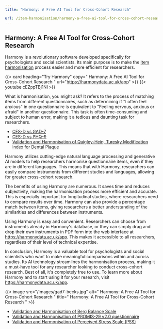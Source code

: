 ```yaml
---
title: "Harmony: A Free AI Tool for Cross-Cohort Research"

url: /item-harmonisation/harmony-a-free-ai-tool-for-cross-cohort-research
---
```


## Harmony: A Free AI Tool for Cross-Cohort Research

Harmony is a revolutionary software developed specifically for psychologists and social scientists. Its main purpose is to make the [item harmonisation](/item-harmonisation/) process easier and more efficient for researchers.

{{< card heading="Try Harmony" copy=" Harmony: A Free AI Tool for Cross-Cohort Research " url="https://harmonydata.ac.uk/app" >}}
{{< youtube cEZppTBj1NI >}}

What is harmonisation, you might ask? It refers to the process of matching items from different questionnaires, such as determining if "I often feel anxious" in one questionnaire is equivalent to "Feeling nervous, anxious or afraid" in another questionnaire. This task is often time-consuming and subject to human error, making it a tedious and daunting task for researchers.

* [CES-D vs GAD-7](/compare-harmonise-instruments/ces-d-vs-gad-7/)
* [CES-D vs PHQ-9](/compare-harmonise-instruments/ces-d-vs-phq-9/)
* [Validation and Harmonisation of Quigley-Hein, Turesky Modification Index for Dental Plaque ](/harmonisation-validation/quigley-hein-turesky-modification-index-for-dental-plaque)

Harmony utilizes cutting-edge natural language processing and generative AI models to help researchers harmonise questionnaire items, even if they are in different languages. This means that with Harmony, researchers can easily compare instruments from different studies and languages, allowing for greater cross-cohort research.

The benefits of using Harmony are numerous. It saves time and reduces subjectivity, making the harmonisation process more efficient and accurate. This is especially important for longitudinal studies, where researchers need to compare results over time. Harmony can also provide a percentage match between items, giving researchers a better understanding of the similarities and differences between instruments.

Using Harmony is easy and convenient. Researchers can choose from instruments already in Harmony's database, or they can simply drag and drop their own instruments in PDF form into the web interface at https://harmonydata.ac.uk/app. This makes it accessible to all researchers, regardless of their level of technical expertise.

In conclusion, Harmony is a valuable tool for psychologists and social scientists who want to make meaningful comparisons within and across studies. Its AI technology streamlines the harmonisation process, making it a must-have tool for any researcher looking to conduct cross-cohort research. Best of all, it's completely free to use. To learn more about Harmony and to start using it for your research, visit https://harmonydata.ac.uk/app. 


{{< image src="/images/gad7-becks.jpg" alt=" Harmony: A Free AI Tool for Cross-Cohort Research " title=" Harmony: A Free AI Tool for Cross-Cohort Research " >}}









* [Validation and Harmonisation of Berg Balance Scale](/harmonisation-validation/berg-balance-scale)
* [Validation and Harmonisation of PROMIS-29 v2.0 questionnaire](/harmonisation-validation/promis-29-v2-0-questionnaire)
* [Validation and Harmonisation of Perceived Stress Scale (PSS)](/harmonisation-validation/perceived-stress-scale-pss)

